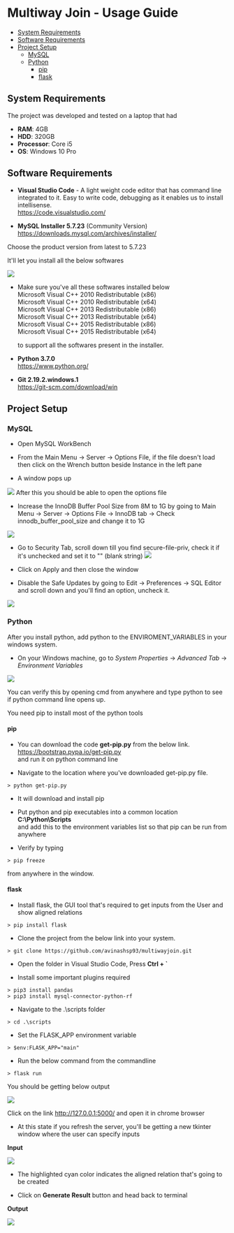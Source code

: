 Multiway Join - Usage Guide
=================================================

<!-- TOC -->

- [System Requirements](#system-requirements)
- [Software Requirements](#software-requirements)
- [Project Setup](#project-setup)
    - [MySQL](#mysql)
    - [Python](#python)
        - [pip](#pip)
        - [flask](#flask)

<!-- /TOC -->

## System Requirements

The project was developed and tested on a laptop that had
- **RAM**: 4GB
- **HDD**: 320GB
- **Processor**: Core i5 
- **OS**: Windows 10 Pro

## Software Requirements

- **Visual Studio Code** - A light weight code editor that has command line integrated to it. Easy to write code, debugging as it enables us to install intellisense.  
https://code.visualstudio.com/

- **MySQL Installer 5.7.23** (Community Version)  
https://downloads.mysql.com/archives/installer/

Choose the product version from latest to 5.7.23

It'll let you install all the below softwares

![](2018-12-06-11-27-33.png)

- Make sure you've all these softwares installed below  
  Microsoft Visual C++ 2010 Redistributable (x86)  
  Microsoft Visual C++ 2010 Redistributable (x64)  
  Microsoft Visual C++ 2013 Redistributable (x86)  
  Microsoft Visual C++ 2013 Redistributable (x64)  
  Microsoft Visual C++ 2015 Redistributable (x86)  
  Microsoft Visual C++ 2015 Redistributable (x64)  

  to support all the softwares present in the installer.

- **Python 3.7.0**  
https://www.python.org/

- **Git 2.19.2.windows.1**  
https://git-scm.com/download/win

## Project Setup

### MySQL

- Open MySQL WorkBench

- From the Main Menu -> Server -> Options File, if the file doesn't load
then click on the Wrench button beside Instance in the left pane

- A window pops up

![](2018-12-06-12-14-04.png)
After this you should be able to open the options file

- Increase the InnoDB Buffer Pool Size from 8M to 1G by going to 
Main Menu -> Server -> Options File -> InnoDB tab -> Check innodb_buffer_pool_size
and change it to 1G

![](2018-12-06-12-17-15.png)

- Go to Security Tab, scroll down till you find secure-file-priv,
check it if it's unchecked and set it to "" (blank string)
![](2018-12-06-12-19-37.png)

- Click on Apply and then close the window

- Disable the Safe Updates by going to Edit -> Preferences -> SQL Editor and scroll down and you'll find an option, uncheck it.

![](2018-12-06-12-33-59.png)

### Python

After you install python, add python to the ENVIROMENT_VARIABLES in your windows system.

- On your Windows machine, go to *System Properties* -> *Advanced Tab* -> *Environment Variables*

![](2018-12-07-11-09-18.png)

You can verify this by opening cmd from anywhere and type python to see if python command line opens up.


You need pip to install most of the python tools

#### pip

- You can download the code **get-pip.py** from the below link.  
https://bootstrap.pypa.io/get-pip.py  
and run it on python command line  

- Navigate to the location where you've downloaded get-pip.py file.

```
> python get-pip.py
```
- It will download and install pip

- Put python and pip executables into a common location  
**C:\Python\Scripts**  
and add this to the environment variables list so that pip can be run from anywhere

- Verify by typing
```
> pip freeze
```
from anywhere in the window.

#### flask

- Install flask, the GUI tool that's required to get inputs from the User and show aligned relations

```
> pip install flask
```

- Clone the project from the below link into your system.  
```
> git clone https://github.com/avinashsp93/multiwayjoin.git
```

- Open the folder in Visual Studio Code, Press **Ctrl + `**

- Install some important plugins required
```
> pip3 install pandas
> pip3 install mysql-connector-python-rf
```

- Navigate to the .\scripts folder
```
> cd .\scripts
```

- Set the FLASK_APP environment variable
```
> $env:FLASK_APP="main"
```

- Run the below command from the commandline
```
> flask run
```
You should be getting below output

![](2018-12-11-12-04-13.png)

Click on the link http://127.0.0.1:5000/
and open it in chrome browser

- At this state if you refresh the server, you'll be getting a new tkinter window
where the user can specify inputs

**Input**

![](2018-12-11-12-06-32.png)

- The highlighted cyan color indicates the aligned relation that's going to be created

- Click on **Generate Result** button and head back to terminal

**Output**

![](2018-12-11-12-09-09.png)